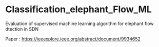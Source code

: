 # Classification_elephant_Flow_ML
Evaluation of supervised machine learning algorithm for elephant flow dtection in SDN

Paper : https://ieeexplore.ieee.org/abstract/document/9934652

